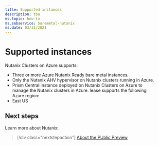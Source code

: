 ```yaml
---
title: Supported instances
description: tba
ms.topic: how-to
ms.subservice: baremetal-nutanix
ms.date: 03/31/2021
---
```


# Supported instances

Nutanix Clusters on Azure supports: 
* Three or more Azure Nutanix Ready bare metal instances.  
* Only the Nutanix AHV hypervisor on Nutanix clusters running in Azure. 
* Prism Central instance deployed on Nutanix Clusters on Azure to manage the Nutanix clusters in Azure. 
lease supports the following Azure region: 
* East US 

 
## Next steps

Learn more about Nutanix:

> [!div class="nextstepaction"]
> [About the PUblic Preview](about-the-public-preview.md)
